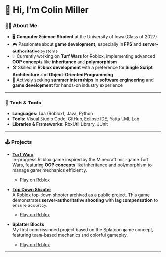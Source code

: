 # 👋 Hi, I’m Colin Miller

### 👨‍💻 About Me
- 🖥️ **Computer Science Student** at the University of Iowa (Class of 2027)
- 🎮 Passionate about **game development**, especially in **FPS** and **server-authoritative** systems
- 💡 Currently working on **Turf Wars** for Roblox, implementing advanced **OOP concepts** like **inheritance** and **polymorphism**
- 🛠️ Skilled in **Roblox development** with a preference for **Single Script Architecture** and **Object-Oriented Programming**
- 🌟 Actively seeking **summer internships** in **software engineering** and **game development** for hands-on industry experience

---

### 🔧 Tech & Tools
- **Languages:** Lua (Roblox), Java, Python
- **Tools:** Visual Studio Code, GitHub, Eclipse IDE, Yatta UML Lab
- **Libraries & Frameworks:** RbxUtil Library, JUnit

---

### 🕹️ Projects
- **[Turf Wars](https://github.com/cmmiller26)**  
   In-progress Roblox game inspired by the Minecraft mini-game Turf Wars, featuring **OOP concepts** like inheritance and polymorphism to manage game mechanics efficiently.  
   - [Play on Roblox](https://www.roblox.com/games/18974408236/Turf-Wars)

- **[Top Down Shooter](https://github.com/cmmiller26/Top-Down-Shooter)**  
   A Roblox top-down shooter archived as a public project. This game demonstrates **server-authoritative shooting** with **lag compensation** to ensure accuracy.  
   - [Play on Roblox](https://www.roblox.com/games/10876861657/Top-Down-Shooter)

- **Splatter Blocks**  
   My first commissioned project based on the Splatoon game concept, featuring team-based mechanics and colorful gameplay.  
   - [Play on Roblox](https://www.roblox.com/games/10770644057/Splatter-Blocks)

---
